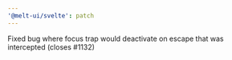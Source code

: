 ```yaml
---
'@melt-ui/svelte': patch
---
```


Fixed bug where focus trap would deactivate on escape that was intercepted (closes #1132)
